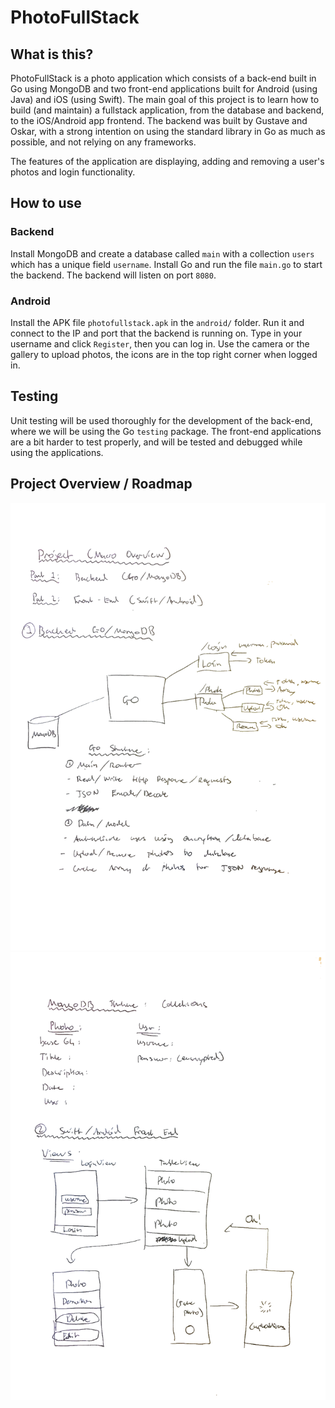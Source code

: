 # PhotoFullStack

## What is this?
PhotoFullStack is a photo application which consists of a back-end built in Go using MongoDB and two front-end applications built for Android (using Java) and iOS (using Swift). The main goal of this project is to learn how to build (and maintain) a fullstack application, from the database and backend, to the iOS/Android app frontend. The backend was built by Gustave and Oskar, with a strong intention on using the standard library in Go as much as possible, and not relying on any frameworks. 

The features of the application are displaying, adding and removing a user's photos and login functionality.

## How to use
### Backend
Install MongoDB and create a database called `main` with a collection `users` which has a unique field `username`. Install Go and run the file `main.go` to start the backend. The backend will listen on port `8080`.

### Android
Install the APK file `photofullstack.apk` in the `android/` folder. Run it and connect to the IP and port that the backend is running on. Type in your username and click `Register`, then you can log in. Use the camera or the gallery to upload photos, the icons are in the top right corner when logged in.

## Testing
Unit testing will be used thoroughly for the development of the back-end, where we will be using the Go `testing` package. The front-end applications are a bit harder to test properly, and will be tested and debugged while using the applications.

## Project Overview / Roadmap 
![Roadmap page 1](./images/roadmap_1.png)
![Roadmap page 2](./images/roadmap_2.png)

